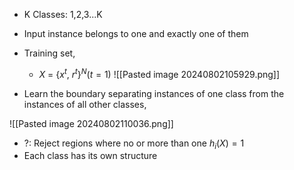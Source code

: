 - K Classes: 1,2,3...K
- Input instance belongs to one and exactly one of them 
- Training set, 
	- $X$ = {$x^t$, $r^t$}$^N(t=1)$
![[Pasted image 20240802105929.png]]
	
	
- Learn the boundary separating instances of one class from the instances of all other classes,


![[Pasted image 20240802110036.png]]

- ?: Reject regions where no or more than one $h_{i}(X)=1$
- Each class has its own structure

